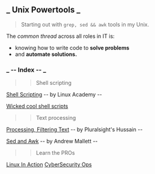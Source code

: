 ## _ Unix Powertools _

> Starting out with `grep, sed && awk` tools in my Unix.

The _common thread_ across all roles in IT is:
* knowing how to write code to **solve problems**
* and **automate solutions.**

### _ -- Index -- _

>> Shell scripting

  [Shell Scripting](sh/index.md)
  -- by Linux Academy --
  
  [Wicked cool shell scripts](wicked/index.md)

>> Text processing 

  [Processing, Filtering Text](text_proc/index.md)
  -- by Pluralsight's Hussain --
  
  [Sed and Awk](sed_awk/index.md)
  -- by Andrew Mallett --
  
>> Learn the PROs

  [Linux In Action]()
  [CyberSecurity Ops]()
